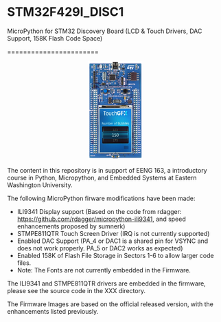 # STM32F429I_DISC1
MicroPython for STM32 Discovery Board (LCD &amp; Touch Drivers, DAC Support, 158K Flash Code Space)

=======================
<p align="center">
  <img src="https://raw.githubusercontent.com/urogers/micropython-stm32f429i_disc1/master/logo/stm32f429disc.jpg" width=25% height=25% alt="Discovery Logo"/ >
</p>

The content in this repository is in support of EENG 163, a introductory course in Python, Micropython, and Embedded Systems at Eastern Washington University.

The following MicroPython firware modifications have been made:
  - ILI9341 Display support (Based on the code from rdagger:  https://github.com/rdagger/micropython-ili9341, and speed enhancements proposed by sumnerk)
  - STMPE811QTR Touch Screen Driver  (IRQ is not currently supported)
  - Enabled DAC Support (PA_4 or DAC1 is a shared pin for VSYNC and does not work properly.  PA_5 or DAC2 works as expected)
  - Enabled 158K of Flash File Storage in Sectors 1-6 to allow larger code files.
  - Note:  The Fonts are not currently embedded in the Firmware.

The ILI9341 and STMPE811QTR drivers are embedded in the firmware, please see the source code in the XXX directory. 

The Firmware Images are based on the official released version, with the enhancements listed previously.
 
